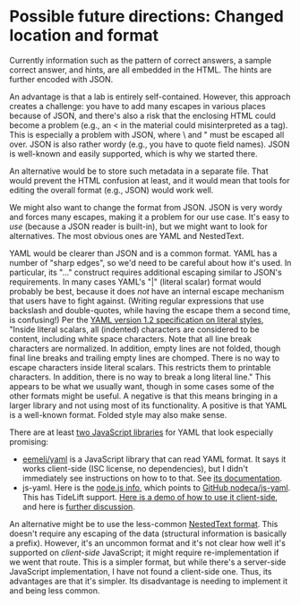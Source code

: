 # Possible future directions: Changed location and format

Currently information such as the pattern of correct answers,
a sample correct answer, and hints, are all embedded in the HTML.
The hints are further encoded with JSON.

An advantage is that a lab is entirely self-contained.
However, this approach creates a challenge: you have to add many
escapes in various places because of JSON, and there's also a risk
that the enclosing HTML could become a problem
(e.g., an &lt; in the material could misinterpreted as a tag).
This is especially a problem with JSON, where \ and " must be escaped
all over. JSON is also rather wordy (e.g., you have to quote field names).
JSON is well-known and easily supported, which is why we started there.

An alternative would be to store such metadata in a separate file.
That would prevent the HTML confusion at least, and it would mean
that tools for editing the overall format (e.g., JSON) would work well.

We might also want to change the format from JSON.
JSON is very wordy and forces many escapes, making it a problem for
our use case. It's easy to *use* (because a JSON reader is built-in),
but we might want to look for alternatives.
The most obvious ones are YAML and NestedText.

YAML would be clearer than JSON and is a common format.
YAML has a number of "sharp edges", so we'd need to be careful about
how it's used. In particular, its "..." construct requires additional
escaping similar to JSON's requirements.
In many cases YAML's "|" (literal scalar) format would probably be best,
because it does *not* have an internal escape mechanism that users
have to fight against.
(Writing regular expressions that use backslash and double-quotes, while
having the escape them a second time, is confusing!)
Per the [YAML version 1.2 specification on literal styles](https://yaml.org/spec/1.2.2/#literal-style),
"Inside literal scalars, all (indented) characters are considered
to be content, including white space characters. Note that all line
break characters are normalized. In addition, empty lines are not
folded, though final line breaks and trailing empty lines are
chomped.
There is no way to escape characters inside literal scalars. This
restricts them to printable characters. In addition, there is no
way to break a long literal line."
This appears to be what we usually want, though in some cases
some of the other formats might be useful.
A negative is that this means bringing in a larger library
and not using most of its functionality.
A positive is that YAML is a well-known format.
Folded style may also make sense.

There are at least [two JavaScript libraries](https://socket.dev/npm/category/server/file-formats/yaml-parser) for YAML that look especially promising:

* [eemeli/yaml](https://github.com/eemeli/yaml) is a JavaScript library
  that can read YAML format. It says it works client-side
  (ISC license, no dependencies), but I didn't immediately see
  instructions on how to to that.
  See [its documentation](https://eemeli.org/yaml/#yaml).
* js-yaml.
  Here is the [node.js info](https://www.npmjs.com/package/js-yaml?activeTab=code), which points to
  [GitHub nodeca/js-yaml](https://github.com/nodeca/js-yaml).
  This has TideLift support.
  [Here is a demo of how to use it client-side](https://stackoverflow.com/questions/13785364/reading-from-yaml-file-in-javascript),
  and here is [further discussion](https://stackoverflow.com/questions/9043765/how-to-parse-yaml-in-the-browser).

An alternative might be to use the less-common
[NestedText format](https://nestedtext.org/en/stable/).
This doesn't require
any escaping of the data (structural information is basically a prefix).
However, it's an uncommon format and
it's not clear how well it's supported on *client-side* JavaScript;
it might require re-implementation if we went that route.
This is a simpler format, but while there's a server-side JavaScript
implementation, I have not found a client-side one.
Thus, its advantages are that it's simpler.
Its disadvantage is needing to implement it and
being less common.
